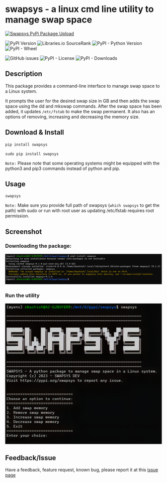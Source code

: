 # swapsys - a linux cmd line utility to manage swap space

[![Swapsys PyPi Package Upload](https://github.com/rbashish/swapsys/actions/workflows/pypi-publish.yml/badge.svg)](https://github.com/rbashish/swapsys/actions/workflows/pypi-publish.yml)

![PyPI Version](https://img.shields.io/pypi/v/swapsys?style=plastic)
![Libraries.io SourceRank](https://img.shields.io/librariesio/sourcerank/pypi/swapsys?style=plastic)
![PyPI - Python Version](https://img.shields.io/pypi/pyversions/swapsys?style=plastic)
![PyPI - Wheel](https://img.shields.io/pypi/wheel/swapsys?style=plastic)

![GitHub issues](https://img.shields.io/github/issues-raw/rbashish/swapsys?style=plastic)
![PyPI - License](https://img.shields.io/pypi/l/swapsys?style=plastic)
![PyPI - Downloads](https://img.shields.io/pypi/dm/swapsys?style=plastic)


Description
-----
This package provides a command-line interface to manage swap space to a Linux system.

It prompts the user for the desired swap size in GB and then adds the swap space using the dd and mkswap commands. After the swap space has been added, it updates `/etc/fstab` to make the swap permanent.
It also has an options of removing, increasing and decreasing the memory size.

Download & Install
-----
```
pip install swapsys
```
```
sudo pip install swapsys
```

`Note:` Please note that some operating systems might be equipped with the python3 and pip3 commands instead of python and pip. 

Usage
----
```
swapsys
```
`Note:` Make sure you provide full path of swapsys (`which swapsys` to get the path) with sudo or run with root user as updating /etc/fstab requires root permission.

Screenshot
----
### Downloading the package:
![pypi-swapsys.png](https://raw.githubusercontent.com/rbashish/swapsys/main/image/pip-install-swapsys.png)

### Run the utility 
![pypi-swapsys.png](https://raw.githubusercontent.com/rbashish/swapsys/main/image/swapsys-logo.png)

Feedback/Issue
----
Have a feedback, feature request, known bug, please report it at this [issue page](https://github.com/rbashish/swapsys/issues)
